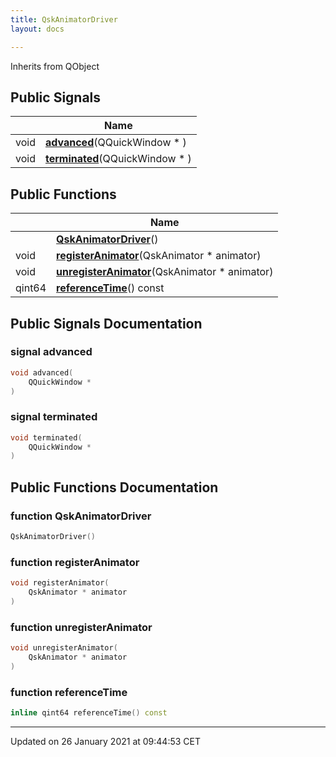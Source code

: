 ```yaml
---
title: QskAnimatorDriver
layout: docs

---
```





Inherits from QObject

## Public Signals

|                | Name           |
| -------------- | -------------- |
| void | **[advanced](/docs/classes/class_qsk_animator_driver/#signal-advanced)**(QQuickWindow * ) |
| void | **[terminated](/docs/classes/class_qsk_animator_driver/#signal-terminated)**(QQuickWindow * ) |

## Public Functions

|                | Name           |
| -------------- | -------------- |
| | **[QskAnimatorDriver](/docs/classes/class_qsk_animator_driver/#function-qskanimatordriver)**() |
| void | **[registerAnimator](/docs/classes/class_qsk_animator_driver/#function-registeranimator)**(QskAnimator * animator) |
| void | **[unregisterAnimator](/docs/classes/class_qsk_animator_driver/#function-unregisteranimator)**(QskAnimator * animator) |
| qint64 | **[referenceTime](/docs/classes/class_qsk_animator_driver/#function-referencetime)**() const |

## Public Signals Documentation

### signal advanced

```cpp
void advanced(
    QQuickWindow * 
)
```


### signal terminated

```cpp
void terminated(
    QQuickWindow * 
)
```


## Public Functions Documentation

### function QskAnimatorDriver

```cpp
QskAnimatorDriver()
```


### function registerAnimator

```cpp
void registerAnimator(
    QskAnimator * animator
)
```


### function unregisterAnimator

```cpp
void unregisterAnimator(
    QskAnimator * animator
)
```


### function referenceTime

```cpp
inline qint64 referenceTime() const
```


-------------------------------

Updated on 26 January 2021 at 09:44:53 CET